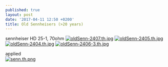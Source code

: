 ```yaml
---
published: true
layout: post
date: '2017-04-11 12:50 +0200'
title: Old Sennheisers (>20 years)
---
```

sennheiser HD 25-1, 70ohm
[![oldSenn-2407.th.jpg](https://cdn.scrot.moe/images/2017/04/11/oldSenn-2407.th.jpg)](https://cdn.scrot.moe/images/2017/04/11/oldSenn-2407.jpg)
[![oldSenn-2405.th.jpg](https://cdn.scrot.moe/images/2017/04/11/oldSenn-2405.th.jpg)](https://cdn.scrot.moe/images/2017/04/11/oldSenn-2405.jpg)
[![oldSenn-2404.th.jpg](https://cdn.scrot.moe/images/2017/04/11/oldSenn-2404.th.jpg)](https://cdn.scrot.moe/images/2017/04/11/oldSenn-2404.jpg)
[![oldSenn-2406-3.th.jpg](https://cdn.scrot.moe/images/2017/04/11/oldSenn-2406-3.th.jpg)](https://cdn.scrot.moe/images/2017/04/11/oldSenn-2406-3.jpg)

applied  
[![senn.th.png](https://cdn.scrot.moe/images/2017/04/11/senn.th.png)](https://cdn.scrot.moe/images/2017/04/11/senn.png)
